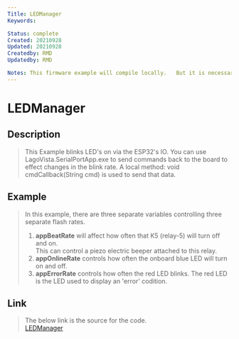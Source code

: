 ```yaml
---
Title: LEDManager
Keywords: 

Status: complete
Created: 20210928
Updated: 20210928
Createdby: RMD
Updatedby: RMD

Notes: This firmware example will compile locally.   But it is necessary to open the .ini file and change the nuviot library location.
---
```


# LEDManager

## Description
>This Example blinks LED's on via the ESP32's IO.
>You can use LagoVista.SerialPortApp.exe to send commands back to the board to effect changes in the blink rate.
>A local method: void cmdCallback(String cmd) is used to send that data.   


## Example
> In this example, there are three separate variables controlling three separate flash rates.
> 1. **appBeatRate** will affect how often that K5 (relay-5) will turn off and on.   
> This can control a piezo electric beeper attached to this relay.
> 2. **appOnlineRate** controls how often the onboard blue LED will turn on and off.
> 3. **appErrorRate** controls how often the red LED blinks.   The red LED is the LED used to display an 'error' codition.
> 

## Link
> The below link is the source for the code.\
> [LEDManager](https://github.com/softwarelogistics/FirmwareExamples/tree/main/LEDManager)


